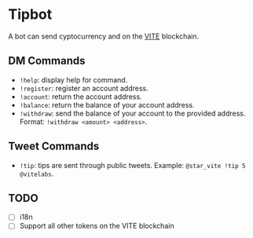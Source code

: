 # Tipbot
A bot can send cyptocurrency and on the [VITE](https://www.vite.org) blockchain.

## DM Commands
* `!help`: display help for command.
* `!register`: register an account address.
* `!account`: return the account address.
* `!balance`: return the balance of your account address.
* `!withdraw`: send the balance of your account to the provided address. Format: `!withdraw <amount> <address>`.

## Tweet Commands
* `!tip`: tips are sent through public tweets. Example: `@star_vite !tip 5 @vitelabs`.

## TODO
- [ ] i18n
- [ ] Support all other tokens on the VITE blockchain
